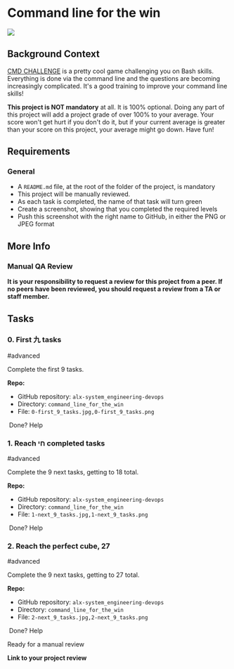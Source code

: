 ﻿Command line for the win
========================



![](https://s3.amazonaws.com/intranet-projects-files/holbertonschool-sysadmin_devops/324/06AChAO.png)

Background Context
------------------

[CMD CHALLENGE](https://alx-intranet.hbtn.io/rltoken/a83_NOBEtXgFr1Yqej0HYA "CMD CHALLENGE") is a pretty cool game challenging you on Bash skills. Everything is done via the command line and the questions are becoming increasingly complicated. It's a good training to improve your command line skills!

**This project is NOT mandatory** at all. It is 100% optional. Doing any part of this project will add a project grade of over 100% to your average. Your score won't get hurt if you don't do it, but if your current average is greater than your score on this project, your average might go down. Have fun!

Requirements
------------

### General

-   A `README.md` file, at the root of the folder of the project, is mandatory
-   This project will be manually reviewed.
-   As each task is completed, the name of that task will turn green
-   Create a screenshot, showing that you completed the required levels
-   Push this screenshot with the right name to GitHub, in either the PNG or JPEG format

More Info
---------

### Manual QA Review

**It is your responsibility to request a review for this project from a peer. If no peers have been reviewed, you should request a review from a TA or staff member.**

Tasks
-----

### 0\. First 九 tasks

#advanced

Complete the first 9 tasks.

**Repo:**

-   GitHub repository: `alx-system_engineering-devops`
-   Directory: `command_line_for_the_win`
-   File: `0-first_9_tasks.jpg,0-first_9_tasks.png`

 Done? Help

### 1\. Reach חי completed tasks

#advanced

Complete the 9 next tasks, getting to 18 total.

**Repo:**

-   GitHub repository: `alx-system_engineering-devops`
-   Directory: `command_line_for_the_win`
-   File: `1-next_9_tasks.jpg,1-next_9_tasks.png`

 Done? Help

### 2\. Reach the perfect cube, 27

#advanced

Complete the 9 next tasks, getting to 27 total.

**Repo:**

-   GitHub repository: `alx-system_engineering-devops`
-   Directory: `command_line_for_the_win`
-   File: `2-next_9_tasks.jpg,2-next_9_tasks.png`

 Done? Help

Ready for a manual review

**Link to your project review**

